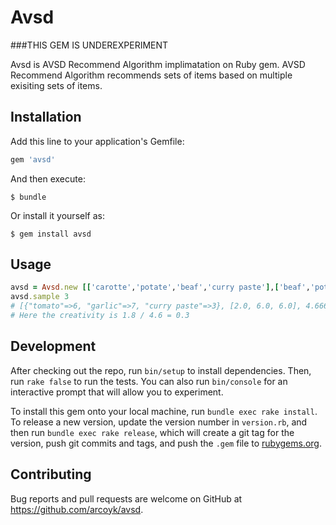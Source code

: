 # Avsd

###THIS GEM IS UNDEREXPERIMENT

Avsd is AVSD Recommend Algorithm implimatation on Ruby gem. AVSD Recommend Algorithm recommends sets of items based on multiple exisiting sets of items.

## Installation

Add this line to your application's Gemfile:

```ruby
gem 'avsd'
```

And then execute:

    $ bundle

Or install it yourself as:

    $ gem install avsd

## Usage

```ruby
avsd = Avsd.new [['carotte','potate','beaf','curry paste'],['beaf','potates','oregano'],['oregano', 'tomato', 'garlic']]
avsd.sample 3
# [{"tomato"=>6, "garlic"=>7, "curry paste"=>3}, [2.0, 6.0, 6.0], 4.666666666666667, 1.8856180831641267]
# Here the creativity is 1.8 / 4.6 = 0.3
```

## Development

After checking out the repo, run `bin/setup` to install dependencies. Then, run `rake false` to run the tests. You can also run `bin/console` for an interactive prompt that will allow you to experiment.

To install this gem onto your local machine, run `bundle exec rake install`. To release a new version, update the version number in `version.rb`, and then run `bundle exec rake release`, which will create a git tag for the version, push git commits and tags, and push the `.gem` file to [rubygems.org](https://rubygems.org).

## Contributing

Bug reports and pull requests are welcome on GitHub at https://github.com/arcoyk/avsd.

